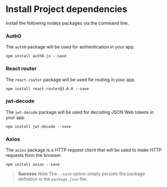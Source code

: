 # Install Project dependencies

Install the following nodejs packages via the command line.

### Auth0

The `auth0` package will be used for authentication in your app.

```code
npm install auth0-js --save
```

### React router

The `react-router` package will be used for routing in your app.

```code
npm install react-router@3.0.0 --save
```

### jwt-decode

The `jwt-decode` package will be used for decoding JSON Web tokens in your app.

```code
npm install jwt-decode --save
```

### Axios

The `axios` package is a HTTP request client that will be used to make HTTP requests from the browser.

```code
npm install axios --save
```

> **Success** Note The `--save` option simply persists the package definition in the `package.json` file.



